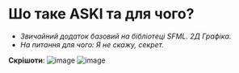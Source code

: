 # Шо таке ASKI та для чого?

- *Звичайний додаток базовий на бібліотеці SFML. 2Д Графіка.*
- *На питання для чого: Я не скажу, секрет.*


**Скрішоти**:
![image](https://github.com/user-attachments/assets/476855e3-4a15-4255-bf7b-464b516fadd4)
![image](https://github.com/user-attachments/assets/0c9eedd5-bf87-4a7a-a17c-790b2e38d7e1)
